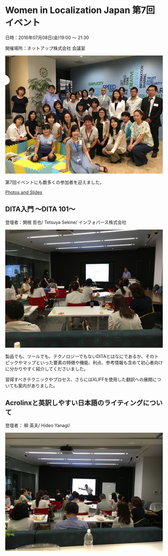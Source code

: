 # Women in Localization Japan 第7回イベント

日時：2016年07月08日(金)19:00 ～ 21:30

開催場所：ネットアップ株式会社 会議室

![image](./img/07_01.jpg)

第7回イベントにも数多くの参加者を迎えました。

[Photos and Slides](https://drive.google.com/drive/folders/0Bw-Ig8iKIc_JdlF3aGFDYzRJRjA)

## DITA入門 〜DITA 101〜
登壇者：関根 哲也/ Tetsuya Sekine/ インフォパース株式会社

![image](./img/07_02.jpg)

製品でも、ツールでも、テクノロジーでもないDITAとはなにであるか、そのトピックやマップといった要素の特徴や機能、利点、参考情報も含めて初心者向けに分かりやすく紹介してくださいました。

習得すべきテクニックやプロセス、さらにはXLIFFを使用した翻訳への展開についても案内がありました。

## Acrolinxと英訳しやすい日本語のライティングについて

登壇者： 柳 英夫/ Hideo Yanagi/ 

![image](./img/07_03.jpg)
